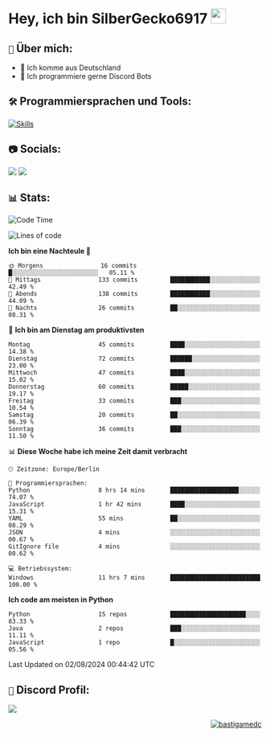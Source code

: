 # Hey, ich bin SilberGecko6917 <img src="https://raw.githubusercontent.com/MartinHeinz/MartinHeinz/master/wave.gif" width="30px">

## ` 📌 ` Über mich:
- 📍 Ich komme aus Deutschland
- 📝 Ich programmiere gerne Discord Bots

## ` 🛠️ ` Programmiersprachen und Tools:
[![Skills](https://skillicons.dev/icons?i=py,html,css,mysql,postgres,sqlite,java,discord,figma,github,git,pycharm,vscode,idea)]()<br>


## ` 📷 ` Socials:  
[![](https://img.shields.io/youtube/channel/subscribers/UCf83BJ6BdAFoU1zViGFuWlg?style=for-the-badge&logo=youtube&label=YouTube&color=red)](https://youtube.com/@gecko_tv) [![](https://img.shields.io/twitch/status/silbergecko_tv?style=for-the-badge&logo=twitch&logoColor=white&color=purple)](https://twitch.tv/silbergecko_tv)


## ` 📊 ` Stats:
<!--START_SECTION:waka-->
![Code Time](http://img.shields.io/badge/Code%20Time-90%20hrs%2049%20mins-blue)

![Lines of code](https://img.shields.io/badge/Seit%20Hallo%20Welt%20habe%20ich%20geschrieben-32.1%20thousand%20Codezeilen-blue)

**Ich bin eine Nachteule 🦉** 

```text
🌞 Morgens                16 commits          █░░░░░░░░░░░░░░░░░░░░░░░░   05.11 % 
🌆 Mittags                133 commits         ███████████░░░░░░░░░░░░░░   42.49 % 
🌃 Abends                 138 commits         ███████████░░░░░░░░░░░░░░   44.09 % 
🌙 Nachts                 26 commits          ██░░░░░░░░░░░░░░░░░░░░░░░   08.31 % 
```
📅 **Ich bin am Dienstag am produktivsten** 

```text
Montag                   45 commits          ████░░░░░░░░░░░░░░░░░░░░░   14.38 % 
Dienstag                 72 commits          ██████░░░░░░░░░░░░░░░░░░░   23.00 % 
Mittwoch                 47 commits          ████░░░░░░░░░░░░░░░░░░░░░   15.02 % 
Donnerstag               60 commits          █████░░░░░░░░░░░░░░░░░░░░   19.17 % 
Freitag                  33 commits          ███░░░░░░░░░░░░░░░░░░░░░░   10.54 % 
Samstag                  20 commits          ██░░░░░░░░░░░░░░░░░░░░░░░   06.39 % 
Sonntag                  36 commits          ███░░░░░░░░░░░░░░░░░░░░░░   11.50 % 
```


📊 **Diese Woche habe ich meine Zeit damit verbracht** 

```text
🕑︎ Zeitzone: Europe/Berlin

💬 Programmiersprachen: 
Python                   8 hrs 14 mins       ███████████████████░░░░░░   74.07 % 
JavaScript               1 hr 42 mins        ████░░░░░░░░░░░░░░░░░░░░░   15.31 % 
YAML                     55 mins             ██░░░░░░░░░░░░░░░░░░░░░░░   08.29 % 
JSON                     4 mins              ░░░░░░░░░░░░░░░░░░░░░░░░░   00.67 % 
GitIgnore file           4 mins              ░░░░░░░░░░░░░░░░░░░░░░░░░   00.62 % 

💻 Betriebssystem: 
Windows                  11 hrs 7 mins       █████████████████████████   100.00 % 
```

**Ich code am meisten in Python** 

```text
Python                   15 repos            █████████████████████░░░░   83.33 % 
Java                     2 repos             ███░░░░░░░░░░░░░░░░░░░░░░   11.11 % 
JavaScript               1 repo              █░░░░░░░░░░░░░░░░░░░░░░░░   05.56 % 
```




 Last Updated on 02/08/2024 00:44:42 UTC
<!--END_SECTION:waka-->

## ` 🔎 ` Discord Profil:
<a href="https://discord.com/users/753974250968186901"><img src="https://lanyard.cnrad.dev/api/753974250968186901"><p/>

<p align="right">
  <img align="center" src="https://komarev.com/ghpvc/?username=SilberGecko6917&label=Profile%20views&color=0e75b6&style=flat" alt="bastigamedc"/>
</p>
